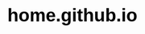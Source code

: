 # home.github.io
<!DOCTYPE html>
<html>
<meta charset="utf-8">
<link rel="stylesheet" type="text/css" href="https://cdn.jsdelivr.net/npm/bootstrap@5.1.0/dist/css/bootstrap.min.css">

<head>
	<style type="text/css">
		
		.topnav {
  overflow: hidden;
  background-color: #333;box-sizing: border-box;
 
}

.topnav a {
float: left;
  color: #f2f2f2;
  text-align: center;
  padding: 12px 16px;margin: 12px;
  text-decoration: none;
  font-size: 17px;
}

.topnav a:hover {
  background-color: #ddd;
  color: black;
}

.topnav a.active {
  background-color: #04AA6D;
  color: white;
}
	body {
  margin: 0;color: black; height: 100%;
  font-family: Arial, Helvetica, sans-serif;font-size: 18px; }
  .img-fluid{
  	width: 100%;height: 454px;
  }
.c {
  position: relative;
  font-family: Arial;
}

.text-block {
  position: absolute;
  bottom: 45px;
  right: 20px;
  background-color: rgb(0,0,0,0.5);
  color: white;
  padding-left: 20px;
  padding-right: 20px;
}
.t{
  border: 1px solid white;background-color: #3895D3;
  width: 477px;font-size: 20px;font-family: sans-serif;
  font-style: italic;height: 45px;padding:4px;color:  white;margin: 34px;font-size: 23px

}.b{
  background-color: white;border :1px solid white;width: 511px;color:  #3895D3;font-style: italic;height:433px;margin: 32px;font-size:21px;padding: 12px ;font-family: cursive;font-weight: bold;
}.p{
  color: black;font-family: serif;font-size: 20px
}.bb{
  background-color: #EEA47FFF
}.co{
  float: left;margin-left: auto;
  margin-right: auto;
margin: 34px;
 }


.ro::after {
  content: "";
  clear: both;
  display:table;}
 .mySlides {display: none;}

.slideshow-container {
  max-width: 1000px;
  position: relative;
  margin: auto;
}



.active {
  background-color: #717171;
}

.fade {
  -webkit-animation-name: fade;
  -webkit-animation-duration: 1.5s;
  animation-name: fade;
  animation-duration: 1.5s;
}

@-webkit-keyframes fade {
  from {opacity: .4} 
  to {opacity: 1}
}

@keyframes fade {
  from {opacity: .4} 
  to {opacity: 1}
}
.l{
  padding: 12px
}


	</style>
	
</head>
<body>
	<div class="topnav">
<h2 style="float: left;padding: 10px;color: white;font-style: italic;font-family: cursive;font-style: italic;font-size: 17px;color: #F2AA4CFF">Lauxry and Passion</h2>
		<a href="#">Home </a> 
		<a href="ya.html">Yacht Charter </a> 
		<a href="d.html">Desnitations</a> 
		<a href="co.html">Contant</a>
	</div>
	<div class="c">
 	<img src="8.jpg" class="img-fluid" alt="img"id="myimg">
 	<div class="text-block">
 		<a href="#" id="nex"><img src="1.png" width="57px"  ></a>
    <h4 style="font-family: cursive;font-size: 25px">Only good things from Luxury and Passinon</h4>
    <p style="font-family: cursive;">Call us Now to book a vacation of a life time<br>
09-3548593859
    </p>
  </div>
</div>
<div class="ro">
  <div class="co">
<div class="t">
  Destinations</div>
  <div class="b">

Relax is Good things.
<p class="p">
Covid 19 infection causes a lot of stress and people forget to rest due to work stress. People really need to love and relax. Our page offers great places to relax and unwind.


</p>
<div class="slideshow-container">

<div class="mySlides fade">

  <img src="g.jpg" style="width:93%">

</div>

<div class="mySlides fade">

  <img src="f.jpg" style="width:93%">

</div>

<div class="mySlides fade">
  
  <img src="e.jpg" style="width:93%">

</div>

</div>
<br>

<div style="text-align:center">
  <span class="dot"></span> 
  <span class="dot"></span> 
  <span class="dot"></span> 
</div>


</div></div>


<div class="co">
<div class="t bb" >
  Destinations</div>
  <div class="b">

Relax is Good things.
<p class="p">
Covid 19 infection causes a lot of stress and people forget to rest due to work stress. People really need to love and relax. Our page offers great places to relax and unwind.</p>
<img src="a.jpg" width="226px"  height="140px" class="l">
<img src="b.jpg" width="225px"  height="140px" class="l">
<img src="c.jpg" width="230px" height="140px" class="l">
<img src="d.jpg" width="225px" height="140px" class="l">
</div></div></div>
<script type="text/javascript">
	var img=['8.jpg','a.jpg','c.jpg'];
		var currentimg=0;
		document.getElementById('nex').onclick=nextp;
		function nextp(){
			currentimg++;
			if(currentimg>img.length-1){
				currentimg=0;
			}
			document.getElementById('myimg').src=img[currentimg];
		}

var slideIndex = 0;
showSlides();

function showSlides() {
  var i;
  var slides = document.getElementsByClassName("mySlides");
  var dots = document.getElementsByClassName("dot");
  for (i = 0; i < slides.length; i++) {
    slides[i].style.display = "none";  
  }
  slideIndex++;
  if (slideIndex > slides.length) {slideIndex = 1}    
  for (i = 0; i < dots.length; i++) {
    dots[i].className = dots[i].className.replace(" active", "");
  }
  slides[slideIndex-1].style.display = "block";  
  dots[slideIndex-1].className += " active";
  setTimeout(showSlides, 1000); // Change image every 2 seconds
}
</script>
</body>
</html>
